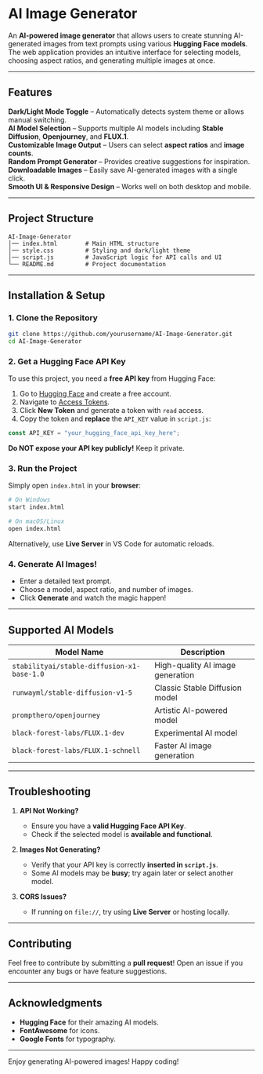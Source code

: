 # AI Image Generator

An **AI-powered image generator** that allows users to create stunning AI-generated images from text prompts using various **Hugging Face models**. The web application provides an intuitive interface for selecting models, choosing aspect ratios, and generating multiple images at once.

---

## Features

**Dark/Light Mode Toggle** – Automatically detects system theme or allows manual switching.  
**AI Model Selection** – Supports multiple AI models including **Stable Diffusion**, **Openjourney**, and **FLUX.1**.  
**Customizable Image Output** – Users can select **aspect ratios** and **image counts**.  
**Random Prompt Generator** – Provides creative suggestions for inspiration.  
**Downloadable Images** – Easily save AI-generated images with a single click.  
**Smooth UI & Responsive Design** – Works well on both desktop and mobile.

---

## Project Structure

```
AI-Image-Generator
│── index.html        # Main HTML structure
│── style.css         # Styling and dark/light theme
│── script.js         # JavaScript logic for API calls and UI
└── README.md         # Project documentation
```

---

## Installation & Setup

### **1. Clone the Repository**
```sh
git clone https://github.com/yourusername/AI-Image-Generator.git
cd AI-Image-Generator
```

### **2. Get a Hugging Face API Key**
To use this project, you need a **free API key** from Hugging Face:

1. Go to [Hugging Face](https://huggingface.co/join) and create a free account.
2. Navigate to [Access Tokens](https://huggingface.co/settings/tokens).
3. Click **New Token** and generate a token with `read` access.
4. Copy the token and **replace** the `API_KEY` value in `script.js`:

```js
const API_KEY = "your_hugging_face_api_key_here";
```

**Do NOT expose your API key publicly!** Keep it private.

### **3. Run the Project**
Simply open `index.html` in your **browser**:

```sh
# On Windows
start index.html

# On macOS/Linux
open index.html
```

Alternatively, use **Live Server** in VS Code for automatic reloads.

### **4. Generate AI Images!**
- Enter a detailed text prompt.
- Choose a model, aspect ratio, and number of images.
- Click **Generate** and watch the magic happen!

---

## Supported AI Models

| Model Name | Description |
|------------|-------------|
| `stabilityai/stable-diffusion-x1-base-1.0` | High-quality AI image generation |
| `runwayml/stable-diffusion-v1-5` | Classic Stable Diffusion model |
| `prompthero/openjourney` | Artistic AI-powered model |
| `black-forest-labs/FLUX.1-dev` | Experimental AI model |
| `black-forest-labs/FLUX.1-schnell` | Faster AI image generation |

---

## Troubleshooting

1. **API Not Working?**
   - Ensure you have a **valid Hugging Face API Key**.
   - Check if the selected model is **available and functional**.

2. **Images Not Generating?**
   - Verify that your API key is correctly **inserted in `script.js`**.
   - Some AI models may be **busy**; try again later or select another model.

3. **CORS Issues?**
   - If running on `file://`, try using **Live Server** or hosting locally.

---

## Contributing
Feel free to contribute by submitting a **pull request**! Open an issue if you encounter any bugs or have feature suggestions.

---

## Acknowledgments
- **Hugging Face** for their amazing AI models.
- **FontAwesome** for icons.
- **Google Fonts** for typography.

---

Enjoy generating AI-powered images! Happy coding!
